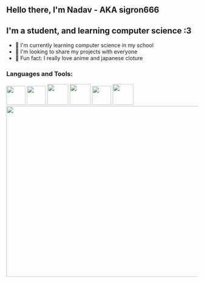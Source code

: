 ## Hello there, I'm Nadav - AKA sigron666

## I'm a student, and learning computer science :3

- 💼 I'm currently learning computer science in my school
- 🥡 I'm looking to share my projects with everyone
- 🎌 Fun fact: I really love anime and japanese cloture

### Languages and Tools:

<img src="http://thebug.co.il//wp-content/uploads/2014/12/Unofficial_JavaScript_logo_2.svg_.png" width="50" height="50" >
<img src="https://upload.wikimedia.org/wikipedia/commons/thumb/c/c3/Python-logo-notext.svg/1024px-Python-logo-notext.svg.png" width="50" height="50" >
<img src="https://upload.wikimedia.org/wikipedia/commons/thumb/6/61/HTML5_logo_and_wordmark.svg/1024px-HTML5_logo_and_wordmark.svg.png" width="55" height="55" >
<img src="https://upload.wikimedia.org/wikipedia/commons/thumb/e/ef/Stack_Overflow_icon.svg/768px-Stack_Overflow_icon.svg.png" width="55" height="55" >
<img src="https://upload.wikimedia.org/wikipedia/commons/9/91/Octicons-mark-github.svg" width="50" height="50" >
<img src="https://discord.js.org/static/logo-square.png" width="55" height="55" >


<br />

<img src="https://static.zerochan.net/Tohsaka.Rin.full.2517520.gif" width="800" height="450" >
